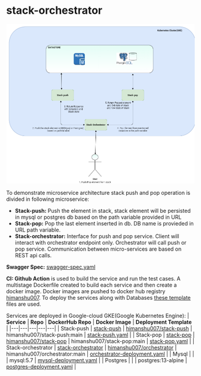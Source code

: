 # stack-orchestrator

![Architecture Diagram](architecture-diagram.png)

To demonstrate microservice architecture stack push and pop operation is divided in following microservice:
 * <b>Stack-push:</b> Push the element in stack, stack element will be persisted in mysql or postgres db based on the path variable provided in URL
 * <b>Stack-pop:</b> Pop the last element inserted in db. DB name is provieded in URL path variable.
 * <b>Stack-orchestrator:</b> Interface for push and pop service. Client will interact with orchestrator endpoint only. Orchestrator will call push or pop service.
 Communication between micro-services are based on REST api calls.
 
 <b>Swagger Spec:</b> [swagger-spec.yaml](https://github.com/Himanshu-Kushwaha/stack-orchestrator/blob/main/swagger-spec.yaml)
 
 <b>CI: Github Action</b> is used to build the service and run the test cases. 
 A multistage Dockerfile created to build each service and then create a docker image. Docker images are pushed to docker hub registry [himanshu007](https://hub.docker.com/repositories/himanshu007). To deploy the services along with Databases [these template](https://github.com/Himanshu-Kushwaha/stack-pop/tree/main/deployment) files are used.
 
 
 Services are deployed in Google-cloud GKE(Google Kubernetes Engine):
 | <b>Service</b>  | <b>Repo</b>  | <b>DockerHub Repo</b>  | <b>Docker Image</b> |  <b>Deployment Template</b> |
|---|---|---|---|---|
| Stack-push  | [stack-push](https://github.com/Himanshu-Kushwaha/stack-push)  |  [himanshu007/stack-push](https://hub.docker.com/repository/docker/himanshu007/stack-push) | himanshu007/stack-push:main  |  [stack-push.yaml](https://github.com/Himanshu-Kushwaha/stack-pop/blob/main/deployment/stack-push.yaml) |
|  Stack-pop | [stack-pop](https://github.com/Himanshu-Kushwaha/stack-pop)  | [himanshu007/stack-pop](https://hub.docker.com/repository/docker/himanshu007/stack-pop)  |  himanshu007/stack-pop:main |  [stack-pop.yaml](https://github.com/Himanshu-Kushwaha/stack-pop/blob/main/deployment/stack-pop.yaml) |
| Stack-orchestrator  | [stack-orchestrator](https://github.com/Himanshu-Kushwaha/stack-orchestrator)  | [himanshu007/orchestrator](https://hub.docker.com/repository/docker/himanshu007/orchestrator)  |  himanshu007/orchestrator:main |  [orchestrator-deployment.yaml](https://github.com/Himanshu-Kushwaha/stack-pop/blob/main/deployment/orchestrator-deployment.yaml) |
|  Mysql |   |   |  mysql:5.7 | [mysql-deployment.yaml](https://github.com/Himanshu-Kushwaha/stack-pop/blob/main/deployment/mysql-deployment.yaml)  |
|  Postgres |   |   |  postgres:13-alpine | [postgres-deployment.yaml](https://github.com/Himanshu-Kushwaha/stack-pop/blob/main/deployment/postgres-deployment.yaml)  |
